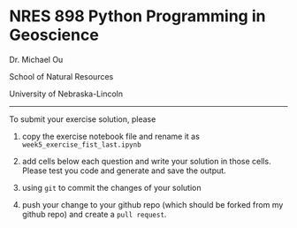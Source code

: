 # NRES 898 Python Programming in Geoscience

Dr. Michael Ou

School of Natural Resources

University of Nebraska-Lincoln


--------
To submit your exercise solution, please

1. copy the exercise notebook file and rename it as `week5_exercise_fist_last.ipynb`

2. add cells below each question and write your solution in those cells. Please test you code and generate and save the output.

3. using `git` to commit the changes of your solution

4. push your change to your github repo (which should be forked from my github repo) and create a `pull request`.
